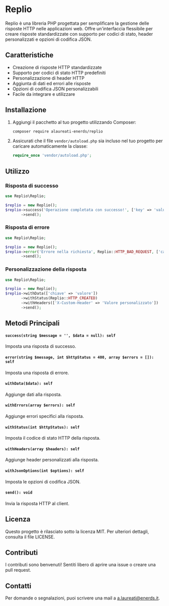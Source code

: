 # Replio

Replio è una libreria PHP progettata per semplificare la gestione delle risposte HTTP nelle applicazioni web. Offre un'interfaccia flessibile per creare risposte standardizzate con supporto per codici di stato, header personalizzati e opzioni di codifica JSON.

## Caratteristiche

- Creazione di risposte HTTP standardizzate
- Supporto per codici di stato HTTP predefiniti
- Personalizzazione di header HTTP
- Aggiunta di dati ed errori alle risposte
- Opzioni di codifica JSON personalizzabili
- Facile da integrare e utilizzare

## Installazione

1. Aggiungi il pacchetto al tuo progetto utilizzando Composer:

   ```bash
   composer require alaureati-enerds/replio
   ```

2. Assicurati che il file `vendor/autoload.php` sia incluso nel tuo progetto per caricare automaticamente la classe:

   ```php
   require_once 'vendor/autoload.php';
   ```

## Utilizzo

### Risposta di successo

```php
use Replio\Replio;

$replio = new Replio();
$replio->success('Operazione completata con successo!', ['key' => 'value'])
       ->send();
```

### Risposta di errore

```php
use Replio\Replio;

$replio = new Replio();
$replio->error('Errore nella richiesta', Replio::HTTP_BAD_REQUEST, ['campo' => 'Errore dettagliato'])
       ->send();
```

### Personalizzazione della risposta

```php
use Replio\Replio;

$replio = new Replio();
$replio->withData(['chiave' => 'valore'])
       ->withStatus(Replio::HTTP_CREATED)
       ->withHeaders(['X-Custom-Header' => 'Valore personalizzato'])
       ->send();
```

## Metodi Principali

#### `success(string $message = '', $data = null): self`

Imposta una risposta di successo.

#### `error(string $message, int $httpStatus = 400, array $errors = []): self`

Imposta una risposta di errore.

#### `withData($data): self`

Aggiunge dati alla risposta.

#### `withErrors(array $errors): self`

Aggiunge errori specifici alla risposta.

#### `withStatus(int $httpStatus): self`

Imposta il codice di stato HTTP della risposta.

#### `withHeaders(array $headers): self`

Aggiunge header personalizzati alla risposta.

#### `withJsonOptions(int $options): self`

Imposta le opzioni di codifica JSON.

#### `send(): void`

Invia la risposta HTTP al client.

## Licenza

Questo progetto è rilasciato sotto la licenza MIT. Per ulteriori dettagli, consulta il file LICENSE.

## Contributi

I contributi sono benvenuti! Sentiti libero di aprire una issue o creare una pull request.

## Contatti

Per domande o segnalazioni, puoi scrivere una mail a [a.laureati@enerds.it](mailto:a.laureati@enerds.it).
